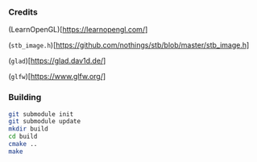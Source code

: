 ### Credits

(LearnOpenGL)[https://learnopengl.com/]

(`stb_image.h`)[https://github.com/nothings/stb/blob/master/stb_image.h]

(`glad`)[https://glad.dav1d.de/]

(`glfw`)[https://www.glfw.org/]

### Building

```bash
git submodule init
git submodule update
mkdir build
cd build
cmake ..
make
```


